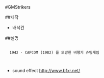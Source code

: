 #GMStrikers

##제작
- 배석건

##설명
<pre><code>
  1942 - CAPCOM (1982) 를 모방한 비행기 슈팅게임

</code></pre>

##
-  sound effect   http://www.bfxr.net/


